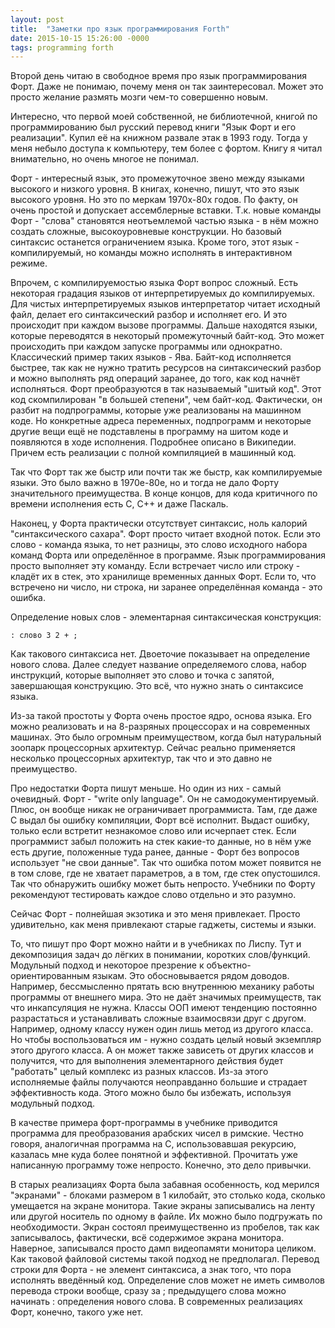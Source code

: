 ```yaml
---
layout: post
title:  "Заметки про язык программирования Forth"
date: 2015-10-15 15:26:00 -0000
tags: programming forth
---
```


Второй день читаю в свободное время про язык программирования Форт. Даже не понимаю, почему меня он так заинтересовал. Может это просто желание размять мозги чем-то совершенно новым. 

Интересно, что первой моей собственной, не библиотечной, книгой по программированию был русский перевод книги "Язык Форт и его реализации". Купил её на книжном развале этак в 1993 году. Тогда у меня небыло доступа к компьютеру, тем более с фортом. Книгу я читал внимательно, но очень многое не понимал. 

Форт - интересный язык, это промежуточное звено между языками высокого и низкого уровня. В книгах, конечно, пишут, что это язык высокого уровня. Но это по меркам 1970х-80х годов. По факту, он очень простой и допускает ассемблерные вставки. Т.к. новые команды Форт - "слова" становятся неотъемлемой частью языка - в нём можно создать сложные, высокоуровневые конструкции. Но базовый синтаксис останется ограничением языка. Кроме того, этот язык - компилируемый, но команды можно исполнять в интерактивном режиме. 

Впрочем, с компилируемостью языка Форт вопрос сложный. Есть некоторая градация языков от интерпретируемых до компилируемых. Для чистых интерпретируемых языков интерпретатор читает исходный файл, делает его синтаксический разбор и исполняет его. И это происходит при каждом вызове программы. Дальше находятся языки, которые переводятся в некоторый промежуточный байт-код. Это может происходить при каждом запуске программы или однократно. Классический пример таких языков - Ява. Байт-код исполняется быстрее, так как не нужно тратить ресурсов на синтаксический разбор и можно выполнять ряд операций заранее, до того, как код начнёт исполняться. Форт преобразуются в так называемый "шитый код". Этот код скомпилирован "в большей степени", чем байт-код. Фактически, он разбит на подпрограммы, которые уже реализованы на машинном коде. Но конкретные адреса переменных, подпрограмм и некоторые другие вещи ещё не подставлены в программу на шитом коде и появляются в ходе исполнения. Подробнее описано в Википедии. Причем есть реализации с полной компиляцией в машинный код. 

Так что Форт так же быстр или почти так же быстр, как компилируемые языки. Это было важно в 1970е-80е, но и тогда не дало Форту значительного преимущества. В конце концов, для кода критичного по времени исполнения есть C, C++ и даже Паскаль. 

Наконец, у Форта практически отсутствует синтаксис, ноль калорий "синтаксического сахара". Форт просто читает входной поток. Если это слово - команда языка, то нет разницы, это слово исходного набора команд Форта или определённое в программе. Язык программирования просто выполняет эту команду. Если встречает число или строку - кладёт их в стек, это хранилище временных данных Форт. Если то, что встречено ни число, ни строка, ни заранее определённая команда - это ошибка.

Определение новых слов - элементарная синтаксическая конструкция:

    : слово 3 2 + ;

Как такового синтаксиса нет. Двоеточие показывает на определение нового слова. Далее следует название определяемого слова, набор инструкций, которые выполняет это слово и точка с запятой, завершающая конструкцию. Это всё, что нужно знать о синтаксисе языка.

Из-за такой простоты у Форта очень простое ядро, основа языка. Его можно реализовать и на 8-разряных процессорах и на современных машинах. Это было огромным преимуществом, когда был натуральный зоопарк процессорных архитектур. Сейчас реально применяется несколько процессорных архитектур, так что и это давно не преимущество.

Про недостатки Форта пишут меньше. Но один из них - самый очевидный. Форт - "write only language". Он не самодокументируемый. Плюс, он вообще никак не ограничивает программиста. Там, где даже С выдал бы ошибку компиляции, Форт всё исполнит. Выдаст ошибку, только если встретит незнакомое слово или исчерпает стек. Если программист забыл положить на стек какие-то данные, но в нём уже есть другие, положенные туда ранее, данные - Форт без вопросов использует "не свои данные". Так что ошибка потом может появится не в том слове, где не хватает параметров, а в том, где стек опустошился. Так что обнаружить ошибку может быть непросто. Учебники по Форту рекомендуют тестировать каждое слово отдельно и это разумно.

Сейчас Форт - полнейшая экзотика и это меня привлекает. Просто удивительно, как меня привлекают старые гаджеты, системы и языки.

То, что пишут про Форт можно найти и в учебниках по Лиспу. Тут и декомпозиция задач до лёгких в понимании, коротких слов/функций. Модульный подход и некоторое презрение к объектно-ориентированным языкам. Это обосновывается рядом доводов. Например, бессмысленно прятать всю внутреннюю механику работы программы от внешнего мира. Это не даёт значимых преимуществ, так что инкапсуляция не нужна. Классы ООП имеют тенденцию постоянно разрастаться и устанавливать сложные взаимосвязи друг с другом. Например, одному классу нужен один лишь метод из другого класса. Но чтобы воспользоваться им - нужно создать целый новый экземпляр этого другого класса. А он может также зависеть от других классов и получится, что для выполнения элементарного действия будет "работать" целый комплекс из разных классов. Из-за этого исполняемые файлы получаются неоправданно большие и страдает эффективность кода. Этого можно было бы избежать, используя модульный подход.

В качестве примера форт-программы в учебнике приводится программа для преобразования арабских чисел в римские. Честно говоря, аналогичная программа на С, использовавшая рекурсию, казалась мне куда более понятной и эффективной. Прочитать уже написанную программу тоже непросто. Конечно, это дело привычки.

В старых реализациях Форта была забавная особенность, код мерился "экранами" - блоками размером в 1 килобайт, это столько кода, сколько умещается на экране монитора. Такие экраны записывались на ленту или другой носитель по одному в файле. Их можно было подгружать по необходимости. Экран состоял преимущественно из пробелов, так как записывалось, фактически, всё содержимое экрана монитора. Наверное, записывался просто дамп видеопамяти монитора целиком. Как таковой файловой системы такой подход не предполагал. Перевод строки для Форта - не элемент синтаксиса, а знак того, что пора исполнять введённый код. Определение слов может не иметь символов перевода строки вообще, сразу за ; предыдущего слова можно начинать : определения нового слова. В современных реализациях Форт, конечно, такого уже нет. 